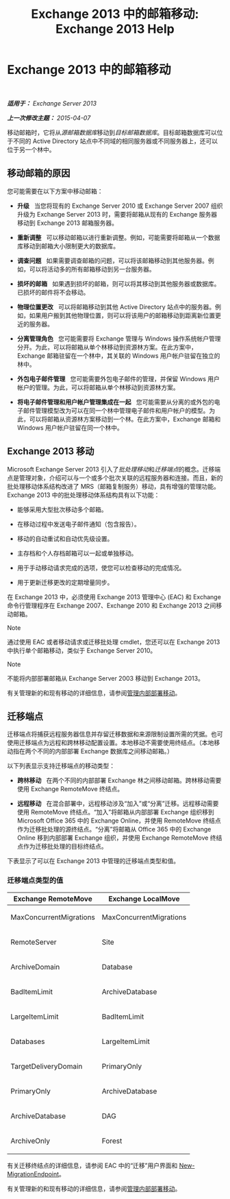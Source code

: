 ﻿---
title: 'Exchange 2013 中的邮箱移动: Exchange 2013 Help'
TOCTitle: Exchange 2013 中的邮箱移动
ms:assetid: 9c0a0bc9-2a39-4cf0-aa6e-6e5ef3fd38b5
ms:mtpsurl: https://technet.microsoft.com/zh-cn/library/JJ150543(v=EXCHG.150)
ms:contentKeyID: 50491222
ms.date: 01/11/2018
mtps_version: v=EXCHG.150
ms.translationtype: HT
---

# Exchange 2013 中的邮箱移动

 

_**适用于：** Exchange Server 2013_

_**上一次修改主题：** 2015-04-07_

移动邮箱时，它将从*源邮箱数据库*移动到*目标邮箱数据库*。目标邮箱数据库可以位于不同的 Active Directory 站点中不同域的相同服务器或不同服务器上，还可以位于另一个林中。

## 移动邮箱的原因

您可能需要在以下方案中移动邮箱：

  - **升级**   当您将现有的 Exchange Server 2010 或 Exchange Server 2007 组织升级为 Exchange Server 2013 时，需要将邮箱从现有的 Exchange 服务器移动到 Exchange 2013 邮箱服务器。

  - **重新调整**   可以移动邮箱以进行重新调整。例如，可能需要将邮箱从一个数据库移动到邮箱大小限制更大的数据库。

  - **调查问题**   如果需要调查邮箱的问题，可以将该邮箱移动到其他服务器。例如，可以将活动多的所有邮箱移动到另一台服务器。

  - **损坏的邮箱**   如果遇到损坏的邮箱，则可以将其移动到其他服务器或数据库。已损坏的邮件将不会移动。

  - **物理位置更改**   可以将邮箱移动到其他 Active Directory 站点中的服务器。例如，如果用户搬到其他物理位置，则可以将该用户的邮箱移动到距离新位置更近的服务器。

  - **分离管理角色**   您可能需要将 Exchange 管理与 Windows 操作系统帐户管理分开。为此，可以将邮箱从单个林移动到资源林方案。在此方案中，Exchange 邮箱驻留在一个林中，其关联的 Windows 用户帐户驻留在独立的林中。

  - **外包电子邮件管理**   您可能需要外包电子邮件的管理，并保留 Windows 用户帐户的管理。为此，可以将邮箱从单个林移动到资源林方案。

  - **将电子邮件管理和用户帐户管理集成在一起**   您可能需要从分离的或外包的电子邮件管理模型改为可以在同一个林中管理电子邮件和用户帐户的模型。为此，可以将邮箱从资源林方案移动到一个林。在此方案中，Exchange 邮箱和 Windows 用户帐户驻留在同一个林中。

## Exchange 2013 移动

Microsoft Exchange Server 2013 引入了*批处理移动*和*迁移端点*的概念。迁移端点是管理对象，介绍可以与一个或多个批次关联的远程服务器和连接。而且，新的批处理移动体系结构改进了 MRS（邮箱复制服务）移动，具有增强的管理功能。Exchange 2013 中的批处理移动体系结构具有以下功能：

  - 能够采用大型批次移动多个邮箱。

  - 在移动过程中发送电子邮件通知（包含报告）。

  - 移动的自动重试和自动优先级设置。

  - 主存档和个人存档邮箱可以一起或单独移动。

  - 用于手动移动请求完成的选项，使您可以检查移动的完成情况。

  - 用于更新迁移更改的定期增量同步。

在 Exchange 2013 中，必须使用 Exchange 2013 管理中心 (EAC) 和 Exchange 命令行管理程序在 Exchange 2007、Exchange 2010 和 Exchange 2013 之间移动邮箱。

> [!NOTE]
> 通过使用 EAC 或者移动请求或迁移批处理 cmdlet，您还可以在 Exchange 2013 中执行单个邮箱移动，类似于 Exchange Server 2010。


> [!NOTE]
> 不能将内部部署邮箱从 Exchange Server 2003 移动到 Exchange 2013。


有关管理新的和现有移动的详细信息，请参阅[管理内部部署移动](manage-on-premises-moves-exchange-2013-help.md)。

## 迁移端点

迁移端点将捕获远程服务器信息并存留迁移数据和来源限制设置所需的凭据。也可使用迁移端点为远程和跨林移动配置设置。本地移动不需要使用终结点。（本地移动指在两个不同的内部部署 Exchange 数据库之间移动邮箱。）

以下列表显示支持迁移端点的移动类型：

  - **跨林移动**   在两个不同的内部部署 Exchange 林之间移动邮箱。跨林移动需要使用 Exchange RemoteMove 终结点。

  - **远程移动**   在混合部署中，远程移动涉及“加入”或“分离”迁移。远程移动需要使用 RemoteMove 终结点。“加入”将邮箱从内部部署 Exchange 组织移到 Microsoft Office 365 中的 Exchange Online，并使用 RemoteMove 终结点作为迁移批处理的源终结点。“分离”将邮箱从 Office 365 中的 Exchange Online 移到内部部署 Exchange 组织，并使用 Exchange RemoteMove 终结点作为迁移批处理的目标终结点。

下表显示了可以在 Exchange 2013 中管理的迁移端点类型和值。

### 迁移端点类型的值

<table>
<colgroup>
<col style="width: 50%" />
<col style="width: 50%" />
</colgroup>
<thead>
<tr class="header">
<th>Exchange RemoteMove</th>
<th>Exchange LocalMove</th>
</tr>
</thead>
<tbody>
<tr class="odd">
<td><p>MaxConcurrentMigrations</p></td>
<td><p>MaxConcurrentMigrations</p></td>
</tr>
<tr class="even">
<td><p>RemoteServer</p></td>
<td><p>Site</p></td>
</tr>
<tr class="odd">
<td><p>ArchiveDomain</p></td>
<td><p>Database</p></td>
</tr>
<tr class="even">
<td><p>BadItemLimit</p></td>
<td><p>ArchiveDatabase</p></td>
</tr>
<tr class="odd">
<td><p>LargeItemLimit</p></td>
<td><p>BadItemLimit</p></td>
</tr>
<tr class="even">
<td><p>Databases</p></td>
<td><p>LargeItemLimit</p></td>
</tr>
<tr class="odd">
<td><p>TargetDeliveryDomain</p></td>
<td><p>PrimaryOnly</p></td>
</tr>
<tr class="even">
<td><p>PrimaryOnly</p></td>
<td><p>ArchiveDatabase</p></td>
</tr>
<tr class="odd">
<td><p>ArchiveDatabase</p></td>
<td><p>DAG</p></td>
</tr>
<tr class="even">
<td><p>ArchiveOnly</p></td>
<td><p>Forest</p></td>
</tr>
</tbody>
</table>


有关迁移终结点的详细信息，请参阅 EAC 中的“迁移”用户界面和 [New-MigrationEndpoint](https://technet.microsoft.com/zh-cn/library/jj218611\(v=exchg.150\))。

有关管理新的和现有移动的详细信息，请参阅[管理内部部署移动](manage-on-premises-moves-exchange-2013-help.md)。

